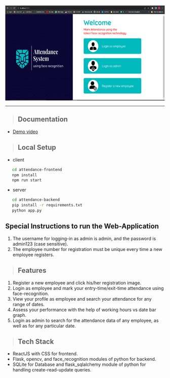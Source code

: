 <p align="center">
  <img height="300px"src="attendance-frontend/src/images/homepage_ss.PNG" />
</p>
<hr />

> ## Documentation
- [Demo video](https://www.youtube.com/watch?v=vMN3TqF4mh0)

> ## Local Setup
- client
```sh
   cd attendance-frontend
   npm install 
   npm run start
```
- server
```sh
   cd attendance-backend
   pip install -r requirements.txt 
   python app.py
```
## Special Instructions to run the Web-Application
1. The username for logging-in as admin is admin, and the password is admin123 (case sensitive). 
2. The employee number for registration must be unique every time a new employee registers. 

> ## Features
1. Register a new employee and click his/her registration image.
2. Login as employee and mark your entry-time/exit-time attendance using face-recognition.
3. View your profile as employee and search your attendance for any range of dates.
4. Assess your performance with the help of working hours vs date bar graph. 
5. Login as admin to search for the attendance data of any employee, as well as for any particular date.

> ## Tech Stack 
- ReactJS with CSS for frontend.
- Flask, opencv, and face_recognition modules of python for backend.
- SQLite for Database and flask_sqlalchemy module of python for handling create-read-update queries.  
